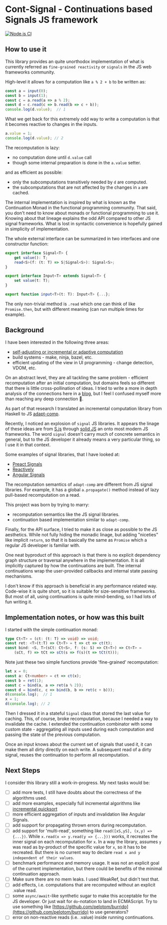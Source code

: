 # Cont-Signal - Continuations based Signals JS framework

[![Node.js CI](https://github.com/rkirov/cont-signal/actions/workflows/node.js.yml/badge.svg)](https://github.com/rkirov/cont-signal/actions/workflows/node.js.yml)

## How to use it

This library provides an quite unorthodox implementation of what is currently
referred as `fine-grained reactivity` or `signals` in the JS web
frameworks community.

High-level it allows for a computation like `a % 2 + b` to be written as:

```ts
const a = input(0);
const b = input(1);
const c = a.read(a => a % 2);
const d = c.read(c => b.read(b => c + b));
console.log(d.value);  // 1
```

What we get back for this extremely odd way to write a computation is that it becomes reactive to changes in the inputs.

```ts
a.value = 1;
console.log(d.value); // 2
```

The recomputation is lazy:

- no computation done until `d.value` call
- though some internal preparation is done in the `a.value` setter.

and as efficient as possible:

- only the subcomputations transitively needed by `d` are computed.
- the subcomputations that are not affected by the changes in `a` are cached.

The internal implementation is inspired by what is known as the Continuation
Monad in the functional programming community. That said, you don't need
 to know about monads or functional programming to use it. Knowing about
 that lineage explains the odd API compared to other JS signal frameworks.
 What is lost in syntactic convenience is hopefully gained in simplicity
 of implementation.

The whole external interface can be summarized in two interfaces and
one constructor function:

```ts
export interface Signal<T> {
    get value(): T;
    read<S>(f: (t: T) => S|Signal<S>): Signal<S>;
}

export interface Input<T> extends Signal<T> {
    set value(t: T);
}

export function input<T>(t: T): Input<T> {...};
```

The only non-trivial method is `.read` which one can think of like `Promise.then`, but with different meaning (can run multiple times for example).

## Background

I have been interested in the following three areas:

- [self-adjusting or incremental or adaptive computation](https://www.cs.cmu.edu/~rwh/students/acar.pdf)
- build systems - make, ninja, bazel, etc.
- efficient updating of the view in UI programming - change detection, VDOM, etc.

On an abstract level, they are all tackling the same problem - efficient recomputation after an initial computation, but domains feels so different
that there is little cross-pollination of ideas. I tried to write a more
in depth analysis of the connections here in a [blog](https://rkirov.github.io/posts/incremental_computation/), but I feel I confused myself more than reaching
any deep connection :shrug:.

As part of that research I translated an incremental computation library from
Haskell to JS [adapt-comp](https://github.com/rkirov/adapt-comp).

Recently, I noticed an explosion of `signal` JS libraries. It appears the linage of these ideas are from [S.js](https://github.com/adamhaile/S) through [solid JS](https://www.solidjs.com/) an onto most modern JS frameworks. The word `signal` doesn't carry much of concrete semantics in general, but to the JS developer it
already means a very particular thing, so I use it in that context.

Some examples of signal libraries, that I have looked at:

- [Preact Signals](https://preactjs.com/guide/v10/signals/)
- [Reactively](https://github.com/modderme123/reactively)
- [Angular Signals](https://github.com/angular/angular/tree/a1b4c281f384cfd273d81ce10edc3bb2530f6ecf/packages/core/src/signals)

The recomputation semantics of `adapt-comp` are different from JS signal libraries.
For example, it has a global `a.propagate()` method instead of lazy pull-based
recomputation on a read.

This project was born by trying to marry:

- recomputation semantics like the JS signal libraries.
- continuation based implementation similar to `adapt-comp`.

Finally, for the API surface, I tried to make it as close as possible to the
JS aesthetics. While not fully hiding the monadic linage, but adding "niceties"
like implicit `return`, so that it is basically the same as `Promise` which
a regular JS developer is familiar with.

One neat byproduct of this approach is that there is no explicit dependency
graph structure or traversal anywhere in the implementation. It is all
implicitly captured by how the continuations are built. The internal continuations
wrap the user-provided callbacks and internal state passing mechanisms.

I don't know if this approach is beneficial in any performance related way.
Code-wise it is quite short, so it is suitable for size-sensitive frameworks.
But most of all, using continuations is quite mind-bending, so I had lots of fun writing it.

## Implementation notes, or how was this built

I started with the simple continuation monad:

```ts
type Ct<T> = (ct: (t: T) => void) => void;  
const ret: <T>(t:T) => Ct<T> = t => ct => ct(t);
const bind: <S, T>(sCt: Ct<S>, f: (s: S) => Ct<T>) => Ct<T> =
    (sCt, f) => tCt => sCt(s => f(s)(t => tCt(t)));
```

Note just these two simple functions provide 'fine-grained' recomputation:

```ts
let x = 0;
const a: Ct<number> = ct => ct(x);
const b = ret(1);
const c = bind(a, a => ret(a % 2));
const d = bind(c, c => bind(b, b => ret(c + b)));
d(console.log);  // 1
x = 1;
d(console.log); // 2
```

Then I dressed it in a stateful `Signal` class that stored the last value for
caching. This, of course, broke recomputation, because I needed a way to
invalidate the cache. I extended the continuation combinator with some
custom state - aggregating all inputs used during each computation and passing the
state of the previous computation.

Once an input knows about the current set of signals that used it, it can
make them all dirty directly on each write. A subsequent read of a dirty signal,
reuses the continuation to perform all recomputation.

## Next Steps

I consider this library still a work-in-progress. My next tasks would be:

- [ ] add more tests, I still have doubts about the correctness of the algorithms used.
- [ ] add more examples, especially full incremental algorithms like [incremental quicksort](https://github.com/rkirov/adapt-comp/blob/master/examples/aqsort_simple.test.ts)
- [ ] more efficient aggregation of inputs and invalidation like Angular Signals.
- [ ] add support for propagating thrown errors during recomputation.
- [ ] add support for 'multi-read', something like `read([xS,yS], (x,y) => {...})`. While `x.read(x => y.read(y => {...}))` works, it recreates the inner signal on each recomputation for `x`. In a way the library, assumes `y` was read as by-product of the specific value for `x`, so it has to be recreated. But there is
no current way to declare `read x and y independent of their values`.
- [ ] benchmark performance and memory usage. It was not an explicit goal of the current implementation, but there could be benefits of the minimal continuation approach.
- [ ] Make sure there are no mem leaks. I used WeakRef, but didn't test that.
- [ ] add effects, i.e. computations that are recomputed without an explicit .value read.
- [ ] some `async/await`-like synthetic sugar to make this acceptable for the JS developer. Or just wait for `do`-notation to land in ECMAScript. Try to use something like [https://github.com/pelotom/burrido](https://github.com/pelotom/burrido) to use generators?
- [ ] error on non-reactive reads (i.e. .value) inside running continuations.
